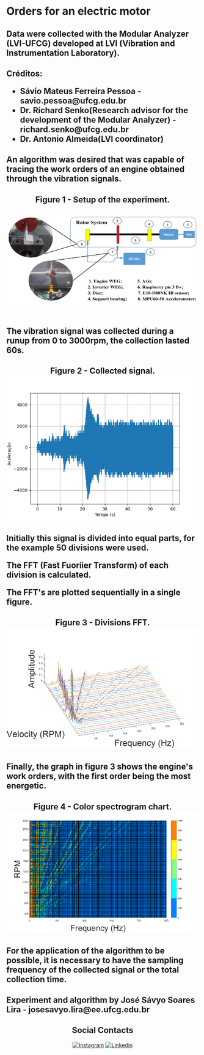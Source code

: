  
<h1>Orders for an electric motor</h1> 
<h2>Data were collected with the Modular Analyzer (LVI-UFCG) developed at LVI (Vibration and Instrumentation Laboratory).</h2>


<h2> Créditos: <br>
<ul>
    <li>Sávio Mateus Ferreira Pessoa - savio.pessoa@ufcg.edu.br</li>
    <li>Dr. Richard Senko(Research advisor for the development of the Modular Analyzer) - richard.senko@ufcg.edu.br</li>
    <li>Dr. Antonio Almeida(LVI coordinator)</li>
    </ul> </h2>
    
<h2>An algorithm was desired that was capable of tracing the work orders of an engine obtained through the vibration signals.</h2>
    
<h2 align = "center">Figure 1 - Setup of the experiment. <br><br>
    <div>
        <img src="setup.png">
    </div>
</h2>
    
<h2><br>The vibration signal was collected during a runup from 0 to 3000rpm, the collection lasted 60s.<br></h2>
        
<h2 align = "center">Figure 2 - Collected signal.
    <div>
        <img src="runup_0to50Hz_60s.png">
    </div>
</h2>
    
<h2>Initially this signal is divided into equal parts, for the example 50 divisions were used.<br>

The FFT (Fast Fuoriier Transform) of each division is calculated.<br>

The FFT's are plotted sequentially in a single figure.<br></h2>
    
<h2 align = "center">Figure 3 - Divisions FFT.
    <div>
        <img src="plot_01.png">
    </div>
</h2>
    
<h2>Finally, the graph in figure 3 shows the engine's work orders, with the first order being the most energetic.</h2>
		
<h2 align = "center">Figure 4 - Color spectrogram chart.
    <div>
        <img src="plot_02.png">
   </div>
</h2>	
	
<h2>For the application of the algorithm to be possible, it is necessary to have the sampling frequency of the collected signal or the total collection time.</h2>
	
<h2>Experiment and algorithm by José Sávyo Soares Lira - josesavyo.lira@ee.ufcg.edu.br
	
<h2 align="center">Social Contacts</h2>
        <p align="center">
        <a href="https://www.instagram.com/savyo_4/" rel="nofollow"><img src="https://camo.githubusercontent.com/fb9dce7e587c033b550a94d232d2957b372e916bc6c5788d58a3a078e2b2ef6e/68747470733a2f2f696d672e736869656c64732e696f2f62616467652f2d496e7374616772616d2d6331333538343f7374796c653d666c6174266c6162656c436f6c6f723d633133353834266c6f676f3d696e7374616772616d266c6f676f436f6c6f723d7768697465" alt="Instagram" data-canonical-src="https://img.shields.io/badge/-Instagram-c13584?style=flat&amp;labelColor=c13584&amp;logo=instagram&amp;logoColor=white" height="30" width="200"></a>
        <a href="https://www.linkedin.com/in/s%C3%A1vyo-soares-6042a5201/" rel="nofollow"><img src="https://camo.githubusercontent.com/6dc9828248fb64760c234f5b24c275a4912e9bb546c281d0c8e67cecb3381669/68747470733a2f2f696d672e736869656c64732e696f2f62616467652f2d4c696e6b6564496e2d626c75653f7374796c653d666c6174266c6f676f3d4c696e6b6564696e266c6f676f436f6c6f723d7768697465" alt="Linkedin" data-canonical-src="https://img.shields.io/badge/-LinkedIn-blue?style=flat&amp;logo=Linkedin&amp;logoColor=white" height="30" width="200"></a> 
        </p></h2>
		
	


